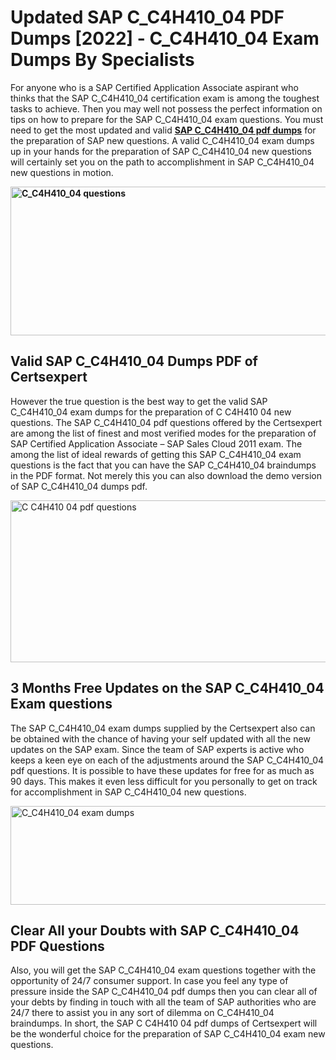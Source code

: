 <h1><strong>Updated SAP C_C4H410_04 PDF Dumps [2022] - C_C4H410_04 Exam Dumps By Specialists&nbsp;</strong></h1>
<p><span style="font-weight: 400;">For anyone who is a SAP Certified Application Associate aspirant who thinks that the SAP C_C4H410_04 certification exam is among the toughest tasks to achieve. Then you may well not possess the perfect information on tips on how to prepare for the SAP C_C4H410_04 exam questions. You must need to get the most updated and valid <strong><a href="https://www.certsexpert.com/C_C4H410_04-pdf-questions.html">SAP C_C4H410_04 pdf dumps</a></strong> for the preparation of SAP new questions. A valid  C_C4H410_04 exam dumps up in your hands for the preparation of SAP C_C4H410_04 new questions will certainly set you on the path to accomplishment in SAP C_C4H410_04 new questions in motion.</span></p>
<p><span style="font-weight: 400;"><strong><img style="display: block; margin-left: auto; margin-right: auto;" src="https://i.ibb.co/QXh983F/73475278-2429792180625311-4586132736837681152-n.jpg" alt="C_C4H410_04 questions" width="632" height="238" /></strong></span></p>
<h2><strong>Valid SAP C_C4H410_04 Dumps PDF of Certsexpert</strong></h2>
<p><span style="font-weight: 400;">However the true question is the best way to get the valid SAP C_C4H410_04 exam dumps for the preparation of C C4H410 04 new questions. The SAP C_C4H410_04 pdf questions offered by the Certsexpert are among the list of finest and most verified modes for the preparation of SAP Certified Application Associate – SAP Sales Cloud 2011 exam. The among the list of ideal rewards of getting this SAP C_C4H410_04 exam questions is the fact that you can have the SAP C_C4H410_04 braindumps in the PDF format. Not merely this you can also download the demo version of SAP C_C4H410_04 dumps pdf.</span></p>
<p><span style="font-weight: 400;"><img style="display: block; margin-left: auto; margin-right: auto;" src="https://i.ibb.co/Jd8hN2L/76714008-3182067705200142-8735104740007870464-n.jpg" alt="C C4H410 04 pdf questions" width="701" height="259" /></span></p>
<h2><strong>3 Months Free Updates on the SAP C_C4H410_04 Exam questions</strong></h2>
<p><span style="font-weight: 400;">The SAP C_C4H410_04 exam dumps supplied by the Certsexpert also can be obtained with the chance of having your self updated with all the new updates on the SAP exam. Since the team of SAP experts is active who keeps a keen eye on each of the adjustments around the SAP C_C4H410_04 pdf questions. It is possible to have these updates for free for as much as 90 days. This makes it even less difficult for you personally to get on track for accomplishment in SAP C_C4H410_04 new questions.</span></p>
<p><span style="font-weight: 400;"><a href="https://www.certsexpert.com/C_C4H410_04-pdf-questions.html"><img style="display: block; margin-left: auto; margin-right: auto;" src="https://i.ibb.co/TMnKrkJ/75398236-424489711531572-5064688549987614720-n.jpg" alt="C_C4H410_04 exam dumps" width="714" height="158" /></a></span></p>
<h2><strong>Clear All your Doubts with SAP C_C4H410_04 PDF Questions</strong></h2>
<p>Also, you will get the SAP C_C4H410_04 exam questions together with the opportunity of 24/7 consumer support. In case you feel any type of pressure inside the SAP C_C4H410_04 pdf dumps then you can clear all of your debts by finding in touch with all the team of SAP authorities who are 24/7 there to assist you in any sort of dilemma on  C_C4H410_04 braindumps. In short, the SAP C C4H410 04 pdf dumps of Certsexpert will be the wonderful choice for the preparation of SAP C_C4H410_04 exam new questions.</p>
